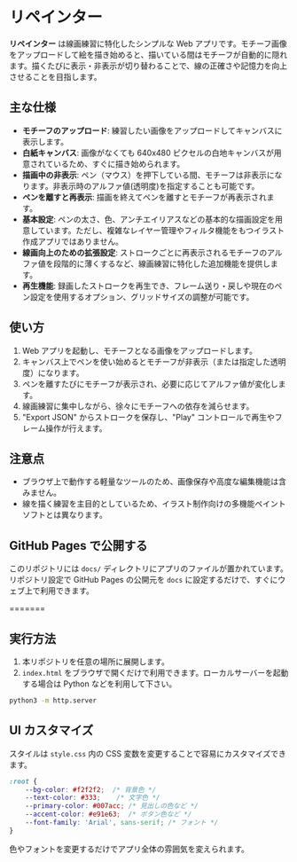 # リペインター

**リペインター** は線画練習に特化したシンプルな Web アプリです。モチーフ画像をアップロードして絵を描き始めると、描いている間はモチーフが自動的に隠れます。描くたびに表示・非表示が切り替わることで、線の正確さや記憶力を向上させることを目指します。

## 主な仕様

- **モチーフのアップロード**: 練習したい画像をアップロードしてキャンバスに表示します。
- **白紙キャンバス**: 画像がなくても 640x480 ピクセルの白地キャンバスが用意されているため、すぐに描き始められます。
- **描画中の非表示**: ペン（マウス）を押下している間、モチーフは非表示になります。非表示時のアルファ値(透明度)を指定することも可能です。
- **ペンを離すと再表示**: 描画を終えてペンを離すとモチーフが再表示されます。
- **基本設定**: ペンの太さ、色、アンチエイリアスなどの基本的な描画設定を用意しています。ただし、複雑なレイヤー管理やフィルタ機能をもつイラスト作成アプリではありません。
- **線画向上のための拡張設定**: ストロークごとに再表示されるモチーフのアルファ値を段階的に薄くするなど、線画練習に特化した追加機能を提供します。
- **再生機能**: 録画したストロークを再生でき、フレーム送り・戻しや現在のペン設定を使用するオプション、グリッドサイズの調整が可能です。

## 使い方

1. Web アプリを起動し、モチーフとなる画像をアップロードします。
2. キャンバス上でペンを使い始めるとモチーフが非表示（または指定した透明度）になります。
3. ペンを離すたびにモチーフが表示され、必要に応じてアルファ値が変化します。
4. 線画練習に集中しながら、徐々にモチーフへの依存を減らせます。
5. "Export JSON" からストロークを保存し、"Play" コントロールで再生やフレーム操作が行えます。

## 注意点

- ブラウザ上で動作する軽量なツールのため、画像保存や高度な編集機能は含みません。
- 線を描く練習を主目的としているため、イラスト制作向けの多機能ペイントソフトとは異なります。


## GitHub Pages で公開する

このリポジトリには `docs/` ディレクトリにアプリのファイルが置かれています。リポジトリ設定で GitHub Pages の公開元を `docs` に設定するだけで、すぐにウェブ上で利用できます。

=======
## 実行方法

1. 本リポジトリを任意の場所に展開します。
2. `index.html` をブラウザで開くだけで利用できます。ローカルサーバーを起動する場合は Python などを利用して下さい。

```bash
python3 -m http.server
```

## UI カスタマイズ

スタイルは `style.css` 内の CSS 変数を変更することで容易にカスタマイズできます。

```css
:root {
    --bg-color: #f2f2f2;  /* 背景色 */
    --text-color: #333;    /* 文字色 */
    --primary-color: #007acc; /* 見出しの色など */
    --accent-color: #e91e63;  /* ボタン色など */
    --font-family: 'Arial', sans-serif; /* フォント */
}
```

色やフォントを変更するだけでアプリ全体の雰囲気を変えられます。
